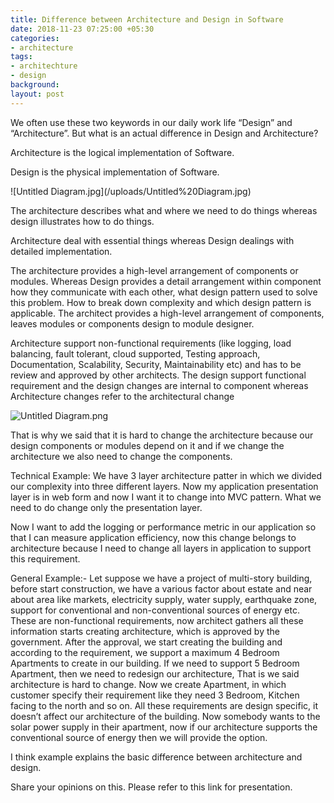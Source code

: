 ```yaml
---
title: Difference between Architecture and Design in Software
date: 2018-11-23 07:25:00 +05:30
categories:
- architecture
tags:
- architechture
- design
background: 
layout: post
---
```


We often use these two keywords in our daily work life “Design” and “Architecture”. But what is an actual difference in Design and Architecture?

Architecture is the logical implementation of Software.

Design is the physical implementation of Software.

<p class="text-center">
![Untitled Diagram.jpg](/uploads/Untitled%20Diagram.jpg)
</p>

The architecture describes what and where we need to do things whereas design illustrates how to do things.

Architecture deal with essential things whereas Design dealings with detailed implementation.

The architecture provides a high-level arrangement of components or modules. Whereas Design provides a detail arrangement within component how they communicate with each other, what design pattern used to solve this problem. How to break down complexity and which design pattern is applicable. The architect provides a high-level arrangement of components, leaves modules or components design to module designer.

Architecture support non-functional requirements (like logging, load balancing, fault tolerant, cloud supported, Testing approach, Documentation, Scalability, Security, Maintainability etc) and has to be review and approved by other architects. The design support functional requirement and the design changes are internal to component whereas Architecture changes refer to the architectural change

![Untitled Diagram.png](/uploads/Untitled%20Diagram.png)

That is why we said that it is hard to change the architecture because our design components or modules depend on it and if we change the architecture we also need to change the components.

Technical Example: We have 3 layer architecture patter in which we divided our complexity into three different layers. Now my application presentation layer is in web form and now I want it to change into MVC pattern. What we need to do change only the presentation layer.

Now I want to add the logging or performance metric in our application so that I can measure application efficiency, now this change belongs to architecture because I need to change all layers in application to support this requirement.

General Example:- Let suppose we have a project of multi-story building, before start construction, we have a various factor about estate and near about area like markets, electricity supply, water supply, earthquake zone, support for conventional and non-conventional sources of energy etc. These are non-functional requirements, now architect gathers all these information starts creating architecture, which is approved by the government. After the approval, we start creating the building and according to the requirement, we support a maximum 4 Bedroom Apartments to create in our building. If we need to support 5 Bedroom Apartment, then we need to redesign our architecture, That is we said architecture is hard to change. Now we create Apartment, in which customer specify their requirement like they need 3 Bedroom, Kitchen facing to the north and so on. All these requirements are design specific, it doesn’t affect our architecture of the building. Now somebody wants to the solar power supply in their apartment, now if our architecture supports the conventional source of energy then we will provide the option.

I think example explains the basic difference between architecture and design.

Share your opinions on this. Please refer to this link for presentation.